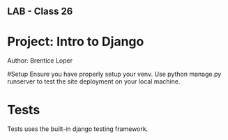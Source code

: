 ## LAB - Class 26
# Project: Intro to Django
Author: Brentice Loper

#Setup
Ensure you have properly setup your venv.
Use python manage.py runserver to test the site deployment on your local machine.

# Tests
Tests uses the built-in django testing framework.
